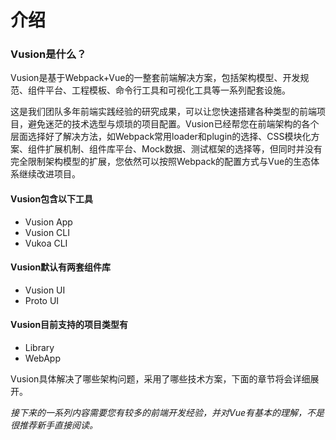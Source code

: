 # 介绍

### Vusion是什么？

Vusion是基于Webpack+Vue的一整套前端解决方案，包括架构模型、开发规范、组件平台、工程模板、命令行工具和可视化工具等一系列配套设施。

这是我们团队多年前端实践经验的研究成果，可以让您快速搭建各种类型的前端项目，避免迷茫的技术选型与烦琐的项目配置。Vusion已经帮您在前端架构的各个层面选择好了解决方法，如Webpack常用loader和plugin的选择、CSS模块化方案、组件扩展机制、组件库平台、Mock数据、测试框架的选择等，但同时并没有完全限制架构模型的扩展，您依然可以按照Webpack的配置方式与Vue的生态体系继续改进项目。

#### Vusion包含以下工具
- Vusion App
- Vusion CLI
- Vukoa CLI

#### Vusion默认有两套组件库
- Vusion UI
- Proto UI

#### Vusion目前支持的项目类型有
- Library
- WebApp

Vusion具体解决了哪些架构问题，采用了哪些技术方案，下面的章节将会详细展开。

*接下来的一系列内容需要您有较多的前端开发经验，并对Vue有基本的理解，不是很推荐新手直接阅读。*
